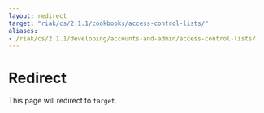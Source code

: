 ```yaml
---
layout: redirect
target: "riak/cs/2.1.1/cookbooks/access-control-lists/"
aliases:
- /riak/cs/2.1.1/developing/accounts-and-admin/access-control-lists/
---
```


# Redirect

This page will redirect to `target`.
